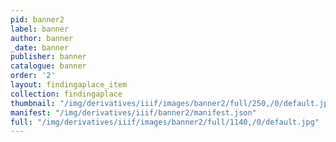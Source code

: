 ```yaml
---
pid: banner2
label: banner
author: banner
_date: banner
publisher: banner
catalogue: banner
order: '2'
layout: findingaplace_item
collection: findingaplace
thumbnail: "/img/derivatives/iiif/images/banner2/full/250,/0/default.jpg"
manifest: "/img/derivatives/iiif/banner2/manifest.json"
full: "/img/derivatives/iiif/images/banner2/full/1140,/0/default.jpg"
---
```

